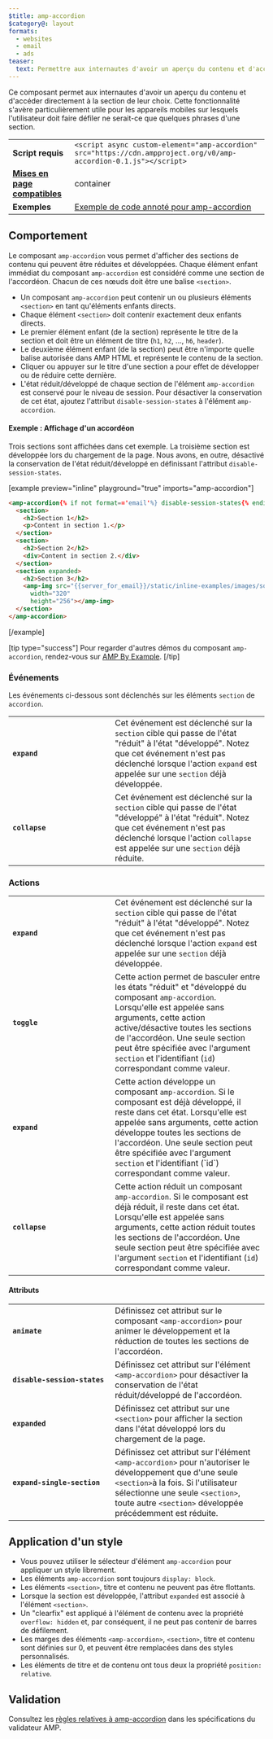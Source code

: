 ```yaml
---
$title: amp-accordion
$category@: layout
formats:
  - websites
  - email
  - ads
teaser:
  text: Permettre aux internautes d'avoir un aperçu du contenu et d'accéder directement à la section de leur choix.
---
```


<!--
Copyright 2016 The AMP HTML Authors. All Rights Reserved.

Licensed under the Apache License, Version 2.0 (the "License");
you may not use this file except in compliance with the License.
You may obtain a copy of the License at

      http://www.apache.org/licenses/LICENSE-2.0

Unless required by applicable law or agreed to in writing, software
distributed under the License is distributed on an "AS-IS" BASIS,
WITHOUT WARRANTIES OR CONDITIONS OF ANY KIND, either express or implied.
See the License for the specific language governing permissions and
limitations under the License.
-->

Ce composant permet aux internautes d'avoir un aperçu du contenu et d'accéder directement à la section de leur choix. Cette fonctionnalité s'avère particulièrement utile pour les appareils mobiles sur lesquels l'utilisateur doit faire défiler ne serait-ce que quelques phrases d'une section.

<table>
  <tr>
    <td class="col-fourty"><strong>Script requis</strong></td>
    <td><code>&lt;script async custom-element="amp-accordion" src="https://cdn.ampproject.org/v0/amp-accordion-0.1.js"&gt;&lt;/script&gt;</code></td>
  </tr>
  <tr>
    <td class="col-fourty"><strong><a href="../../../documentation/guides-and-tutorials/develop/style_and_layout/control_layout.md">Mises en page compatibles</a></strong></td>
    <td>container</td>
  </tr>
  <tr>
    <td class="col-fourty"><strong>Exemples</strong></td>
    <td><a href="https://ampbyexample.com/components/amp-accordion/">Exemple de code annoté pour amp-accordion</a></td>
  </tr>
</table>

## Comportement <a name="behavior"></a>

Le composant `amp-accordion` vous permet d'afficher des sections de contenu qui peuvent être réduites et développées. Chaque élément enfant immédiat du composant `amp-accordion` est considéré comme une section de l'accordéon. Chacun de ces nœuds doit être une balise `<section>`.

- Un composant `amp-accordion` peut contenir un ou plusieurs éléments `<section>` en tant qu'éléments enfants directs.
- Chaque élément `<section>` doit contenir exactement deux enfants directs.
- Le premier élément enfant (de la section) représente le titre de la section et doit être un élément de titre (`h1`, `h2`, ..., `h6`, `header`).
- Le deuxième élément enfant (de la section) peut être n'importe quelle balise autorisée dans AMP HTML et représente le contenu de la section.
- Cliquer ou appuyer sur le titre d'une section a pour effet de développer ou de réduire cette dernière.
- L'état réduit/développé de chaque section de l'élément `amp-accordion` est conservé pour le niveau de session. Pour désactiver la conservation de cet état, ajoutez l'attribut `disable-session-states` à l'élément `amp-accordion`.

#### Exemple : Affichage d'un accordéon <a name="example-displaying-an-accordion"></a>

Trois sections sont affichées dans cet exemple. La troisième section est développée lors du chargement de la page. Nous avons, en outre, désactivé la conservation de l'état réduit/développé en définissant l'attribut `disable-session-states`.

[example preview="inline" playground="true" imports="amp-accordion"]

```html
<amp-accordion{% if not format=='email'%} disable-session-states{% endif %}>
  <section>
    <h2>Section 1</h2>
    <p>Content in section 1.</p>
  </section>
  <section>
    <h2>Section 2</h2>
    <div>Content in section 2.</div>
  </section>
  <section expanded>
    <h2>Section 3</h2>
    <amp-img src="{{server_for_email}}/static/inline-examples/images/squirrel.jpg"
      width="320"
      height="256"></amp-img>
  </section>
</amp-accordion>
```

[/example]

[tip type="success"]
Pour regarder d'autres démos du composant `amp-accordion`, rendez-vous sur [AMP By Example](https://ampbyexample.com/components/amp-accordion/).
[/tip]

### Événements <a name="events"></a>

Les événements ci-dessous sont déclenchés sur les éléments `section` de `accordion`.

<table>
  <tr>
    <td width="40%"><strong><code>expand</code></strong></td>
    <td>Cet événement est déclenché sur la <code>section</code> cible qui passe de l'état "réduit" à l'état "développé". Notez que cet événement n'est pas déclenché lorsque l'action <code>expand</code> est appelée sur une <code>section</code> déjà développée.</td>
  </tr>
  <tr>
    <td width="40%"><strong><strong><code>collapse</code></strong></strong></td>
    <td>Cet événement est déclenché sur la <code>section</code> cible qui passe de l'état "développé" à l'état "réduit". Notez que cet événement n'est pas déclenché lorsque l'action <code>collapse</code> est appelée sur une <code>section</code> déjà réduite.</td>
  </tr>
</table>

### Actions <a name="actions"></a>

<table>
  <tr>
    <td width="40%"><strong><code>expand</code></strong></td>
    <td>Cet événement est déclenché sur la <code>section</code> cible qui passe de l'état "réduit" à l'état "développé". Notez que cet événement n'est pas déclenché lorsque l'action <code>expand</code> est appelée sur une <code>section</code> déjà développée.</td>
  </tr>
  <tr>
    <td width="40%"><strong><code>toggle</code></strong></td>
    <td>Cette action permet de basculer entre les états "réduit" et "développé du composant <code>amp-accordion</code>. Lorsqu'elle est appelée sans arguments, cette action active/désactive toutes les sections de l'accordéon. Une seule section peut être spécifiée avec l'argument <code>section</code> et l'identifiant (<code>id</code>) correspondant comme valeur.</td>
  </tr>
  <tr>
    <td width="40%"><strong><code>expand</code></strong></td>
    <td>Cette action développe un composant <code>amp-accordion</code>. Si le composant est déjà développé, il reste dans cet état. Lorsqu'elle est appelée sans arguments, cette action développe toutes les sections de l'accordéon. Une seule section peut être spécifiée avec l'argument <code>section</code> et l'identifiant (`id`) correspondant comme valeur.</td>
  </tr>
  <tr>
    <td width="40%"><strong><code>collapse</code></strong></td>
    <td>Cette action réduit un composant <code>amp-accordion</code>. Si le composant est déjà réduit, il reste dans cet état. Lorsqu'elle est appelée sans arguments, cette action réduit toutes les sections de l'accordéon. Une seule section peut être spécifiée avec l'argument <code>section</code> et l'identifiant (<code>id</code>) correspondant comme valeur.</td>
  </tr>
</table>

#### Attributs <a name="attributes"></a>

<table>
  <tr>
    <td width="40%"><strong><code>animate</code></strong></td>
    <td>Définissez cet attribut sur le composant <code>&lt;amp-accordion&gt;</code> pour animer le développement et la réduction de toutes les sections de l'accordéon.</td>
  </tr>
  <tr>
    <td width="40%"><strong><code>disable-session-states</code></strong></td>
    <td>Définissez cet attribut sur l'élément <code>&lt;amp-accordion&gt;</code> pour désactiver la conservation de l'état réduit/développé de l'accordéon.</td>
  </tr>
  <tr>
    <td width="40%"><strong><code>expanded</code></strong></td>
    <td>Définissez cet attribut sur une <code>&lt;section&gt;</code> pour afficher la section dans l'état développé lors du chargement de la page.</td>
  </tr>
  <tr>
    <td width="40%"><strong><code>expand-single-section</code></strong></td>
    <td>Définissez cet attribut sur l'élément <code>&lt;amp-accordion&gt;</code> pour n'autoriser le développement que d'une seule <code>&lt;section&gt;</code>à la fois. Si l'utilisateur sélectionne une seule <code>&lt;section&gt;</code>, toute autre <code>&lt;section&gt;</code> développée précédemment est réduite.</td>
  </tr>
</table>

## Application d'un style <a name="styling"></a>

- Vous pouvez utiliser le sélecteur d'élément `amp-accordion` pour appliquer un style librement.
- Les éléments `amp-accordion` sont toujours `display: block`.
- Les éléments `<section>`, titre et contenu ne peuvent pas être flottants.
- Lorsque la section est développée, l'attribut `expanded` est associé à l'élément `<section>`.
- Un "clearfix" est appliqué à l'élément de contenu avec la propriété `overflow: hidden` et, par conséquent, il ne peut pas contenir de barres de défilement.
- Les marges des éléments `<amp-accordion>`, `<section>`, titre et contenu sont définies sur 0, et peuvent être remplacées dans des styles personnalisés.
- Les éléments de titre et de contenu ont tous deux la propriété `position: relative`.

## Validation <a name="validation"></a>

Consultez les [règles relatives à amp-accordion](https://github.com/ampproject/amphtml/blob/master/extensions/amp-accordion/validator-amp-accordion.protoascii) dans les spécifications du validateur AMP.
